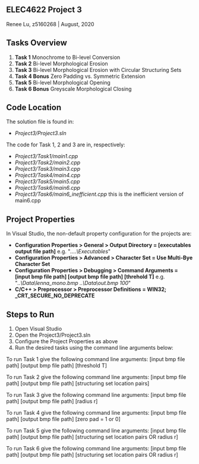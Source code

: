## ELEC4622 Project 3
Renee Lu, z5160268 | August, 2020

## Tasks Overview
1. **Task 1** Monochrome to Bi-level Conversion
2. **Task 2** Bi-level Morphological Erosion
3. **Task 3** Bi-level Morphological Erosion with Circular Structuring Sets
4. **Task 4 Bonus** Zero Padding vs. Symmetric Extension
5. **Task 5** Bi-level Morphological Opening
6. **Task 6 Bonus** Greyscale Morphological Closing

## Code Location
The solution file is found in:
- *Project3/Project3.sln*

The code for Task 1, 2 and 3 are in, respectively:
- *Project3/Task1/main1.cpp*
- *Project3/Task2/main2.cpp*
- *Project3/Task3/main3.cpp*
- *Project3/Task4/main4.cpp*
- *Project3/Task5/main5.cpp*
- *Project3/Task6/main6.cpp*
- *Project3/Task6/main6_inefficient.cpp* this is the inefficient version of main6.cpp

## Project Properties
In Visual Studio, the non-default property configuration for the projects are:
- **Configuration Properties > General > Output Directory = [executables output file path]**
e.g. "*..\..\Executables*"
- **Configuration Properties > Advanced > Character Set = Use Multi-Bye Character Set**
- **Configuration Properties > Debugging > Command Arguments = [input bmp file path] [output bmp file path] [threhold T]**
e.g. "*..\Data\lenna_mono.bmp ..\Data\out.bmp 100*"
- **C/C++ > Preprocessor > Preprocessor Definitions = WIN32; _CRT_SECURE_NO_DEPRECATE**

## Steps to Run
1. Open Visual Studio 
2. Open the Project3/Project3.sln
3. Configure the Project Properties as above
3. Run the desired tasks using the command line arguments below:

To run Task 1 give the following command line arguments:
[input bmp file path] [output bmp file path] [threshold T]

To run Task 2 give the following command line arguments:
[input bmp file path] [output bmp file path] [structuring set location pairs]

To run Task 3 give the following command line arguments:
[input bmp file path] [output bmp file path] [radius r]

To run Task 4 give the following command line arguments:
[input bmp file path] [output bmp file path] [zero pad = 1 or 0]

To run Task 5 give the following command line arguments:
[input bmp file path] [output bmp file path] [structuring set location pairs OR radius r]

To run Task 6 give the following command line arguments:
[input bmp file path] [output bmp file path] [structuring set location pairs OR radius r]
